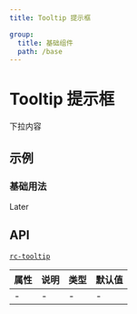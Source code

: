 ```yaml
---
title: Tooltip 提示框

group:
  title: 基础组件
  path: /base
---
```


# Tooltip 提示框

下拉内容

## 示例

### 基础用法

Later

## API

[`rc-tooltip`](https://github.com/react-component/tooltip)

| 属性 | 说明 | 类型 | 默认值 |
| ---- | ---- | ---- | ------ |
| -    | -    | -    | -      |
